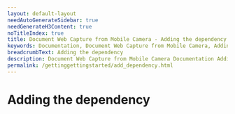 ```yaml
---
layout: default-layout
needAutoGenerateSidebar: true
needGenerateH3Content: true
noTitleIndex: true
title: Document Web Capture from Mobile Camera - Adding the dependency
keywords: Documentation, Document Web Capture from Mobile Camera, Adding the dependency
breadcrumbText: Adding the dependency
description: Document Web Capture from Mobile Camera Documentation Adding the dependency
permalink: /gettinggettingstarted/add_dependency.html
---
```


# Adding the dependency